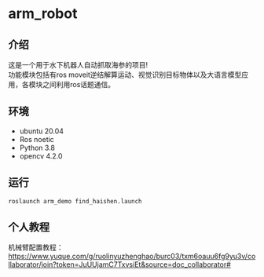 # arm_robot
## 介绍
这是一个用于水下机器人自动抓取海参的项目!  
功能模块包括有ros moveit逆结解算运动、视觉识别目标物体以及大语言模型应用，各模块之间利用ros话题通信。
## 环境
+ ubuntu 20.04
+ Ros noetic
+ Python 3.8
+ opencv 4.2.0
## 运行
```
roslaunch arm_demo find_haishen.launch
```
## 个人教程
机械臂配置教程：https://www.yuque.com/g/ruolinyuzhenghao/burc03/txm6oauu6fg9yu3v/collaborator/join?token=JuUUjamC7TxvsiEt&source=doc_collaborator#
